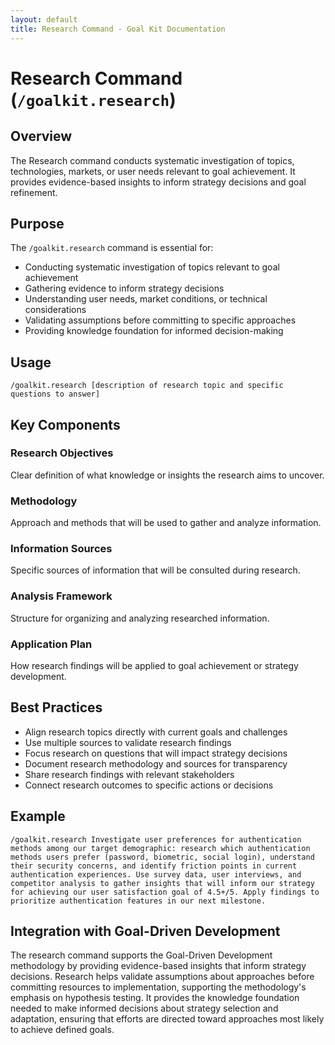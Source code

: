 ```yaml
---
layout: default
title: Research Command - Goal Kit Documentation
---
```


# Research Command (`/goalkit.research`)

## Overview

The Research command conducts systematic investigation of topics, technologies, markets, or user needs relevant to goal achievement. It provides evidence-based insights to inform strategy decisions and goal refinement.

## Purpose

The `/goalkit.research` command is essential for:

- Conducting systematic investigation of topics relevant to goal achievement
- Gathering evidence to inform strategy decisions
- Understanding user needs, market conditions, or technical considerations
- Validating assumptions before committing to specific approaches
- Providing knowledge foundation for informed decision-making

## Usage

```
/goalkit.research [description of research topic and specific questions to answer]
```

## Key Components

### Research Objectives
Clear definition of what knowledge or insights the research aims to uncover.

### Methodology
Approach and methods that will be used to gather and analyze information.

### Information Sources
Specific sources of information that will be consulted during research.

### Analysis Framework
Structure for organizing and analyzing researched information.

### Application Plan
How research findings will be applied to goal achievement or strategy development.

## Best Practices

- Align research topics directly with current goals and challenges
- Use multiple sources to validate research findings
- Focus research on questions that will impact strategy decisions
- Document research methodology and sources for transparency
- Share research findings with relevant stakeholders
- Connect research outcomes to specific actions or decisions

## Example

```
/goalkit.research Investigate user preferences for authentication methods among our target demographic: research which authentication methods users prefer (password, biometric, social login), understand their security concerns, and identify friction points in current authentication experiences. Use survey data, user interviews, and competitor analysis to gather insights that will inform our strategy for achieving our user satisfaction goal of 4.5+/5. Apply findings to prioritize authentication features in our next milestone.
```

## Integration with Goal-Driven Development

The research command supports the Goal-Driven Development methodology by providing evidence-based insights that inform strategy decisions. Research helps validate assumptions about approaches before committing resources to implementation, supporting the methodology's emphasis on hypothesis testing. It provides the knowledge foundation needed to make informed decisions about strategy selection and adaptation, ensuring that efforts are directed toward approaches most likely to achieve defined goals.